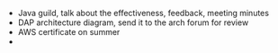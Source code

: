 * Java guild, talk about the effectiveness, feedback, meeting minutes
* DAP architecture diagram, send it to the arch forum for review
* AWS certificate on summer
* 